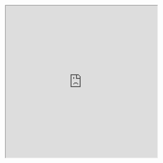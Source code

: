 <html>
  <body>
    <center>
    <iframe width="500" height="500" src="https://docs.google.com/spreadsheets/d/14OLfDe0jdz1kwO_DtR-WMh9gToSFPKzaR2YlQ-RNkCw/edit?usp=sharing?&amp;rm=minimal&amp;"></iframe>
    </center>
  </body>
</html>
